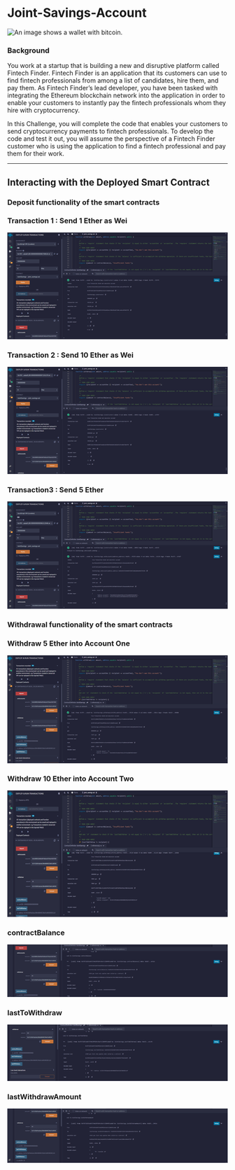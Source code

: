 # Joint-Savings-Account

![An image shows a wallet with bitcoin.](Images/19-4-challenge-image.png)

### Background

You work at a startup that is building a new and disruptive platform called Fintech Finder. Fintech Finder is an application that its customers can use to find fintech professionals from among a list of candidates, hire them, and pay them. As Fintech Finder’s lead developer, you have been tasked with integrating the Ethereum blockchain network into the application in order to enable your customers to instantly pay the fintech professionals whom they hire with cryptocurrency.

In this Challenge, you will complete the code that enables your customers to send cryptocurrency payments to fintech professionals. To develop the code and test it out, you will assume the perspective of a Fintech Finder customer who is using the application to find a fintech professional and pay them for their work.


****************************************************************************************************************************************


## Interacting with the Deployed Smart Contract

### Deposit functionality of the smart contracts


### Transaction 1 : Send 1 Ether as Wei

![An image](https://github.com/juliannehiew/Joint-Savings-Account/blob/main/Execution%20Results/Picture1.png)


### Transaction 2 : Send 10 Ether as Wei

![An image](https://github.com/juliannehiew/Joint-Savings-Account/blob/main/Execution%20Results/Picture2.png)



### Transaction3 : Send 5 Ether

![An image](https://github.com/juliannehiew/Joint-Savings-Account/blob/main/Execution%20Results/Picture3.png)


### Withdrawal functionality of the smart contracts


### Withdraw 5 Ether into Account One
![An image](https://github.com/juliannehiew/Joint-Savings-Account/blob/main/Execution%20Results/Picture4.png)


### Withdraw 10 Ether into Account Two
![An image](https://github.com/juliannehiew/Joint-Savings-Account/blob/main/Execution%20Results/Picture5.png)


### contractBalance
![An image](https://github.com/juliannehiew/Joint-Savings-Account/blob/main/Execution%20Results/Picture6.png)


### lastToWithdraw
![An image](https://github.com/juliannehiew/Joint-Savings-Account/blob/main/Execution%20Results/Picture7.png)


### lastWithdrawAmount
![An image](https://github.com/juliannehiew/Joint-Savings-Account/blob/main/Execution%20Results/Picture8.png)


















